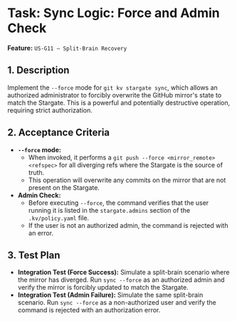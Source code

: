 # Task: Sync Logic: Force and Admin Check

**Feature:** `US-G11 — Split-Brain Recovery`

## 1. Description

Implement the `--force` mode for `git kv stargate sync`, which allows an authorized administrator to forcibly overwrite the GitHub mirror's state to match the Stargate. This is a powerful and potentially destructive operation, requiring strict authorization.

## 2. Acceptance Criteria

- **`--force` mode:**
  - When invoked, it performs a `git push --force <mirror_remote> <refspec>` for all diverging refs where the Stargate is the source of truth.
  - This operation will overwrite any commits on the mirror that are not present on the Stargate.
- **Admin Check:**
  - Before executing `--force`, the command verifies that the user running it is listed in the `stargate.admins` section of the `.kv/policy.yaml` file.
  - If the user is not an authorized admin, the command is rejected with an error.

## 3. Test Plan

- **Integration Test (Force Success):** Simulate a split-brain scenario where the mirror has diverged. Run `sync --force` as an authorized admin and verify the mirror is forcibly updated to match the Stargate.
- **Integration Test (Admin Failure):** Simulate the same split-brain scenario. Run `sync --force` as a non-authorized user and verify the command is rejected with an authorization error.
